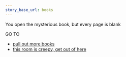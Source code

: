 ```yaml
---
story_base_url: books
---
```


You open the mysterious book, but every page is blank

GO TO
* [pull out more books](12)
* [this room is creepy, get out of here](13)
